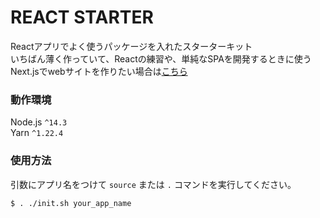 # REACT STARTER

Reactアプリでよく使うパッケージを入れたスターターキット  
いちばん薄く作っていて、Reactの練習や、単純なSPAを開発するときに使う  
Next.jsでwebサイトを作りたい場合は[こちら](https://github.com/shimahi/next_starter)

### 動作環境
Node.js `^14.3`  
Yarn `^1.22.4`


### 使用方法
引数にアプリ名をつけて `source` または `.` コマンドを実行してください。
```
$ . ./init.sh your_app_name
```
